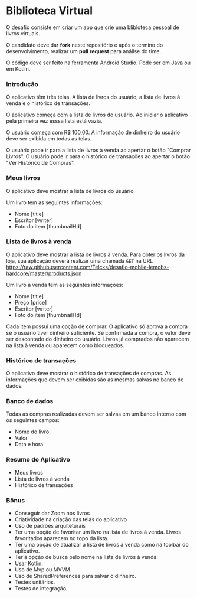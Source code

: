 # Biblioteca Virtual

O desafio consiste em criar um app que crie uma blibloteca pessoal de livros virtuais.

O candidato deve dar **fork** neste repositório e após o termino do desenvolvimento, realizar um **pull request** para análise do time.

O código deve ser feito na ferramenta Android Studio. Pode ser em Java ou em Kotlin.

### Introdução

O aplicativo têm três telas. A lista de livros do usuário, a lista de livros à venda e o histórico de transações. 

O aplicativo começa com a lista de livros do usuário. 
Ao iniciar o aplicativo pela primeira vez esssa lista está vazia.

O usuário começa com R$ 100,00. A informação de dinheiro do usuário deve ser exibida em todas as telas.

O usuário pode ir para a lista de livros à venda ao apertar o botão "Comprar Livros".
O usuário pode ir para o histórico de transações ao apertar o botão "Ver Histórico de Compras".

### Meus livros

O aplicativo deve mostrar a lista de livros do usuário.

Um livro tem as seguintes informações:
+ Nome [title]
+ Escritor [writer]
+ Foto do item [thumbnailHd]

### Lista de livros à venda

O aplicativo deve mostrar a lista de livros à venda.
Para obter os livros da loja, sua aplicação deverá realizar uma chamada `GET` na URL https://raw.githubusercontent.com/Felcks/desafio-mobile-lemobs-hardcore/master/products.json

Um livro à venda tem as seguintes informações:
+ Nome [title]
+ Preço [price]
+ Escritor [writer]
+ Foto do item [thumbnailHd]

Cada item possui uma opção de comprar. O aplicativo só aprova a compra se o usuário tiver dinheiro suficiente.
Se confirmada a compra, o valor deve ser descontado do dinheiro do usuário.
Livros já comprados não aparecem na lista à venda ou aparecem como bloqueados.

### Histórico de transações

O aplicativo deve mostrar o histórico de transações de compras.
As informações que devem ser exibidas são as mesmas salvas no banco de dados. 

### Banco de dados
Todas as compras realizadas devem ser salvas em um banco interno com os seguintes campos:
+ Nome do livro
+ Valor
+ Data e hora

### Resumo do Aplicativo
+ Meus livros
+ Lista de livros à venda
+ Histórico de transações

### Bônus
+ Conseguir dar Zoom nos livros
+ Criatividade na criação das telas do aplicativo
+ Uso de padrões arquiteturais
+ Ter uma opção de favoritar um livro na lista de livros à venda. Livros favoritados aparecem no topo da lista.
+ Ter uma opção de atualizar a lista de livros à venda como na toolbar do aplicativo.
+ Ter a opção de busca pelo nome na lista de livros à venda. 
+ Usar Kotlin.
+ Uso de Mvp ou MVVM.
+ Uso de SharedPreferences para salvar o dinheiro.
+ Testes unitários.
+ Testes de integração.

